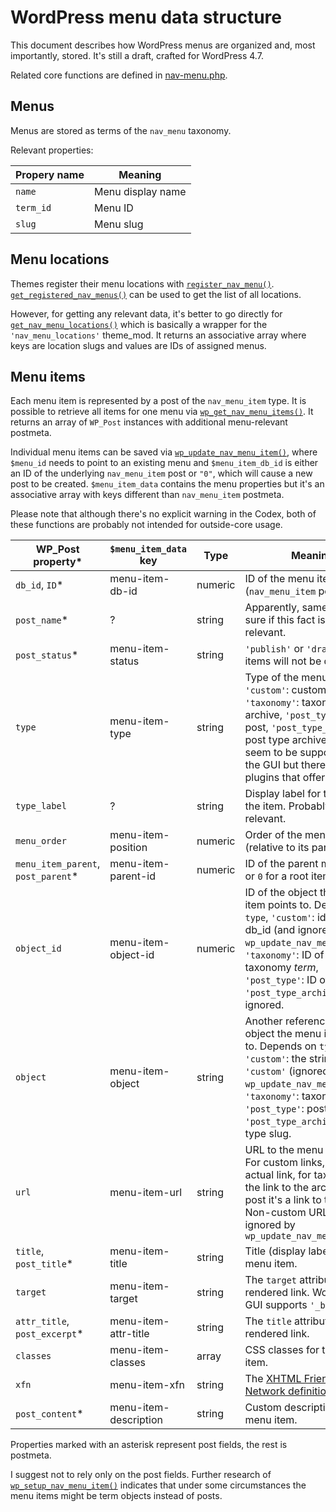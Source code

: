 # WordPress menu data structure

This document describes how WordPress menus are organized and, most importantly, stored. It's still a draft, 
crafted for WordPress 4.7.

Related core functions are defined in [nav-menu.php](https://developer.wordpress.org/reference/files/wp-includes/nav-menu.php/).

## Menus

Menus are stored as terms of the `nav_menu` taxonomy.

Relevant properties:

Propery name    | Meaning
----------------|--------------------
`name`          | Menu display name
`term_id`       | Menu ID
`slug`          | Menu slug

## Menu locations

Themes register their menu locations with [`register_nav_menu()`](https://developer.wordpress.org/reference/functions/register_nav_menu/).
[`get_registered_nav_menus()`](https://developer.wordpress.org/reference/functions/get_registered_nav_menus/) can be 
used to get the list of all locations.

However, for getting any relevant data, it's better to go directly for [`get_nav_menu_locations()`](https://developer.wordpress.org/reference/functions/get_nav_menu_locations/)
which is basically a wrapper for the `'nav_menu_locations'` theme_mod. It returns an associative array where
keys are location slugs and values are IDs of assigned menus.

## Menu items

Each menu item is represented by a post of the `nav_menu_item` type. It is possible to retrieve all items for one menu
via [`wp_get_nav_menu_items()`](https://developer.wordpress.org/reference/functions/wp_get_nav_menu_items/). 
It returns an array of `WP_Post` instances with additional menu-relevant postmeta.

Individual menu items can be saved via [`wp_update_nav_menu_item()`](https://developer.wordpress.org/reference/functions/wp_update_nav_menu_item/),
where `$menu_id` needs to point to an existing menu and `$menu_item_db_id` is either an ID of the underlying `nav_menu_item`
post or `"0"`, which will cause a new post to be created. `$menu_item_data` contains the menu properties but it's an associative
array with keys different than `nav_menu_item` postmeta.

Please note that although there's no explicit warning in the Codex, both of these functions are probably not intended 
for outside-core usage.

WP_Post property*                      | `$menu_item_data` key | Type      | Meaning 
--------------------------------------|-----------------------|-----------|----------------------------------------------- 
`db_id`, `ID`*                        | menu-item-db-id       | numeric   | ID of the menu item (`nav_menu_item` post) 
`post_name`*                          | ?                     | string    | Apparently, same as `ID`. Not sure if this fact is true or relevant. 
`post_status`*                        | menu-item-status      | string    | `'publish'` or `'draft'`. Draft items will not be displayed.
`type`                                | menu-item-type        | string    | Type of the menu item, `'custom'`: custom link, `'taxonomy'`: taxonomy archive, `'post_type'`: single post, `'post_type_archive'`: post type archive; doesn't seem to be supported by the GUI but there are plugins that offer this.
`type_label`                          | ?                     | string    | Display label for the type of the item. Probably not relevant.
`menu_order`                          | menu-item-position    | numeric   | Order of the menu item (relative to its parent).
`menu_item_parent`, `post_parent`*    | menu-item-parent-id   | numeric   | ID of the parent menu item or `0` for a root item.
`object_id`                           | menu-item-object-id   | numeric   | ID of the object the menu item points to. Depends on `type`, `'custom'`: identical to db_id (and ignored by `wp_update_nav_menu_item()`), `'taxonomy'`: ID of the taxonomy _term_, `'post_type'`: ID of the post, `'post_type_archive'`: ignored.
`object`                              | menu-item-object      | string    | Another reference to the object the menu item points to. Depends on `type`, `'custom'`: the string `'custom'` (ignored by `wp_update_nav_menu_item()`), `'taxonomy'`: taxonomy slug, `'post_type'`: post type slug, `'post_type_archive'`: post type slug.
`url`                                 | menu-item-url         | string    | URL to the menu item target. For custom links, it's the actual link, for taxonomy it's the link to the archive, for post it's a link to the post. Non-custom URLs are ignored by `wp_update_nav_menu_item()`
`title`, `post_title`*                | menu-item-title       | string    | Title (display label) of the menu item.
`target`                              | menu-item-target      | string    | The `target` attribute of the rendered link. WordPress GUI supports `'_blank'` or `''`. 
`attr_title`, `post_excerpt`*         | menu-item-attr-title  | string    | The `title` attribute of the rendered link.
`classes`                             | menu-item-classes     | array     | CSS classes for the menu item.
`xfn`                                 | menu-item-xfn         | string    | The [XHTML Friends Network definition](https://codex.wordpress.org/Defining_Relationships_with_XFN).
`post_content`*                       | menu-item-description | string    | Custom description of the menu item. 

Properties marked with an asterisk represent post fields, the rest is postmeta. 

I suggest not to rely only on the post fields. Further research of [`wp_setup_nav_menu_item()`](https://core.trac.wordpress.org/browser/tags/4.7/src/wp-includes/nav-menu.php#L824)
indicates that under some circumstances the menu items might be term objects instead of posts.